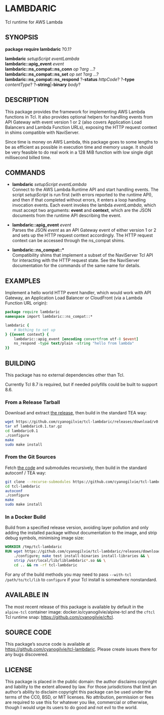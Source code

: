 # LAMBDARIC

Tcl runtime for AWS Lambda

## SYNOPSIS

**package require lambdaric** ?0.1?

**lambdaric** *setupScript* *eventLambda*  
**lambdaric::apig\_event** *event*  
**lambdaric::ns\_compat::ns\_conn** *op* ?*arg* …?  
**lambdaric::ns\_compat::ns\_set** *op* *set* ?*arg* …?  
**lambdaric::ns\_compat::ns\_respond** ?**-status** *httpCode*?
?**-type** *contentType*? ?**-string**|**-binary** *body*?

## DESCRIPTION

This package provides the framework for implementing AWS Lambda
functions in Tcl. It also provides optional helpers for handling events
from API Gateway with event version 1 or 2 (also covers Application Load
Balancers and Lambda Function URLs), exposing the HTTP request context
in shims compatible with NaviServer.

Since time is money on AWS Lambda, this package goes to some lengths to
be as efficient as possible in execution time and memory usage. It
should be very feasible to do real work in a 128 MiB function with low
single digit millisecond billed time.

## COMMANDS

  - **lambdaric** *setupScript* *eventLambda*  
    Connect to the AWS Lambda Runtime API and start handling events. The
    script *setupScript* is run first (with errors reported to the
    runtime API), and then if that completed without errors, it enters a
    loop handling invocation events. Each event invokes the lambda
    *eventLambda*, which must accept two arguments: **event** and
    **context**, which are the JSON documents from the runtime API
    describing the event.

  - **lambdaric::apig\_event** *event*  
    Parses the JSON *event* as an API Gateway event of either version 1
    or 2 and sets up the HTTP request context accordingly. The HTTP
    request context can be accessed through the ns\_compat shims.

  - **lambdaric::ns\_compat::\***  
    Compatibility shims that implement a subset of the NaviServer Tcl
    API for interacting with the HTTP request state. See the NaviServer
    documentation for the commands of the same name for details.

## EXAMPLES

Implement a hello world HTTP event handler, which would work with API
Gateway, an Application Load Balancer or CloudFront (via a Lambda
Function URL origin):

``` tcl
package require lambdaric
namespace import lambdaric::ns_compat::*

lambdaric {
    # Nothing to set up
} {{event context} {
    lambdaric::apig_event [encoding convertfrom utf-8 $event]
    ns_respond -type text/plain -string "hello from lambda"
}}
```

## BUILDING

This package has no external dependencies other than Tcl.

Currently Tcl 8.7 is required, but if needed polyfills could be built to
support 8.6.

### From a Release Tarball

Download and extract [the
release](https://github.com/cyanogilvie/tcl-lambdaric/releases/download/v0.1/lambdaric0.1.tar.gz),
then build in the standard TEA way:

``` sh
wget https://github.com/cyanogilvie/tcl-lambdaric/releases/download/v0.1/lambdaric0.1.tar.gz
tar xf lambdaric0.1.tar.gz
cd lambdaric0.1
./configure
make
sudo make install
```

### From the Git Sources

Fetch [the code](https://github.com/cyanogilvie/tcl-lambdaric) and
submodules recursively, then build in the standard autoconf / TEA way:

``` sh
git clone --recurse-submodules https://github.com/cyanogilvie/tcl-lambdaric
cd tcl-lambdaric
autoconf
./configure
make
sudo make install
```

### In a Docker Build

Build from a specified release version, avoiding layer pollution and
only adding the installed package without documentation to the image,
and strip debug symbols, minimising image size:

``` dockerfile
WORKDIR /tmp/tcl-lambdaric
RUN wget https://github.com/cyanogilvie/tcl-lambdaric/releases/download/v0.1/lambdaric0.1.tar.gz -O - | tar xz --strip-components=1 && \
    ./configure; make test install-binaries install-libraries && \
    strip /usr/local/lib/liblambdaric*.so && \
    cd .. && rm -rf tcl-lambdaric
```

For any of the build methods you may need to pass `--with-tcl
/path/to/tcl/lib` to `configure` if your Tcl install is somewhere
nonstandard.

## AVAILABLE IN

The most recent release of this package is available by default in the
`alpine-tcl` container image: docker.io/cyanogilvie/alpine-tcl and the
`cftcl` Tcl runtime snap: <https://github.com/cyanogilvie/cftcl>.

## SOURCE CODE

This package’s source code is available at
<https://github.com/cyanogilvie/tcl-lambdaric>. Please create issues
there for any bugs discovered.

## LICENSE

This package is placed in the public domain: the author disclaims
copyright and liability to the extent allowed by law. For those
jurisdictions that limit an author’s ability to disclaim copyright this
package can be used under the terms of the CC0, BSD, or MIT licenses. No
attribution, permission or fees are required to use this for whatever
you like, commercial or otherwise, though I would urge its users to do
good and not evil to the world.
